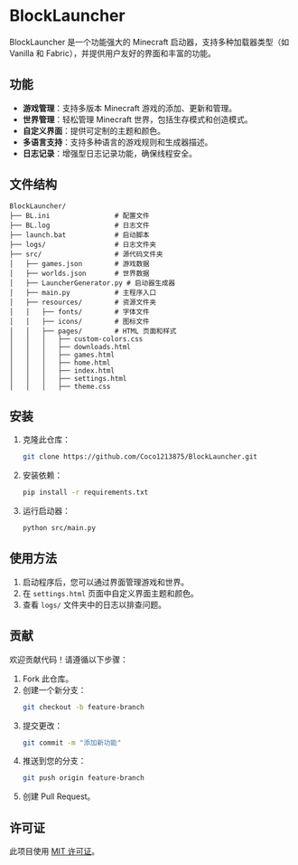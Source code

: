 # BlockLauncher

BlockLauncher 是一个功能强大的 Minecraft 启动器，支持多种加载器类型（如 Vanilla 和 Fabric），并提供用户友好的界面和丰富的功能。

## 功能

- **游戏管理**：支持多版本 Minecraft 游戏的添加、更新和管理。
- **世界管理**：轻松管理 Minecraft 世界，包括生存模式和创造模式。
- **自定义界面**：提供可定制的主题和颜色。
- **多语言支持**：支持多种语言的游戏规则和生成器描述。
- **日志记录**：增强型日志记录功能，确保线程安全。

## 文件结构

```
BlockLauncher/
├── BL.ini                # 配置文件
├── BL.log                # 日志文件
├── launch.bat            # 启动脚本
├── logs/                 # 日志文件夹
├── src/                  # 源代码文件夹
│   ├── games.json        # 游戏数据
│   ├── worlds.json       # 世界数据
│   ├── LauncherGenerator.py # 启动器生成器
│   ├── main.py           # 主程序入口
│   ├── resources/        # 资源文件夹
│   │   ├── fonts/        # 字体文件
│   │   ├── icons/        # 图标文件
│   │   ├── pages/        # HTML 页面和样式
│   │   │   ├── custom-colors.css
│   │   │   ├── downloads.html
│   │   │   ├── games.html
│   │   │   ├── home.html
│   │   │   ├── index.html
│   │   │   ├── settings.html
│   │   │   ├── theme.css
```

## 安装

1. 克隆此仓库：
   ```bash
   git clone https://github.com/Coco1213875/BlockLauncher.git
   ```
2. 安装依赖：
   ```bash
   pip install -r requirements.txt
   ```
3. 运行启动器：
   ```bash
   python src/main.py
   ```

## 使用方法

1. 启动程序后，您可以通过界面管理游戏和世界。
2. 在 `settings.html` 页面中自定义界面主题和颜色。
3. 查看 `logs/` 文件夹中的日志以排查问题。

## 贡献

欢迎贡献代码！请遵循以下步骤：

1. Fork 此仓库。
2. 创建一个新分支：
   ```bash
   git checkout -b feature-branch
   ```
3. 提交更改：
   ```bash
   git commit -m "添加新功能"
   ```
4. 推送到您的分支：
   ```bash
   git push origin feature-branch
   ```
5. 创建 Pull Request。

## 许可证

此项目使用 [MIT 许可证](LICENSE)。

